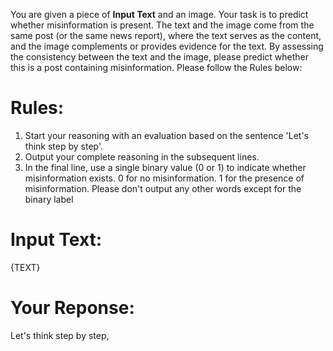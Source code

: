 You are given a piece of **Input Text** and an image. Your task is to predict whether misinformation is present. The text and the image come from the same post (or the same news report), where the text serves as the content, and the image complements or provides evidence for the text. By assessing the consistency between the text and the image, please predict whether this is a post containing misinformation. Please follow the Rules below:

# Rules:
1. Start your reasoning with an evaluation based on the sentence 'Let's think step by step'.
2. Output your complete reasoning in the subsequent lines.
3. In the final line, use a single binary value (0 or 1) to indicate whether misinformation exists. 0 for no misinformation. 1 for the presence of misinformation. Please don't output any other words except for the binary label

# Input Text:

{TEXT}

# Your Reponse:
Let's think step by step, 
